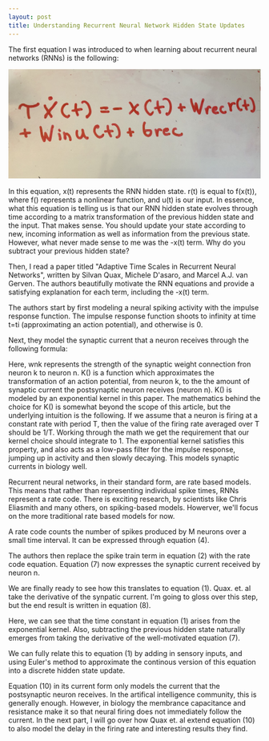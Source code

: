 ```yaml
---
layout: post
title: Understanding Recurrent Neural Network Hidden State Updates 
---
```


The first equation I was introduced to when learning about recurrent neural networks (RNNs) is the following: 

![RNN Hidden State Update Equation](/images/IMG-2556.jpg) 


In this equation, x(t) represents the RNN hidden state. r(t) is equal to f(x(t)), where f() represents a nonlinear function, and u(t) is our input. In essence, what this equation is telling us is that our RNN hidden state evolves through time according  to a matrix transformation of the previous hidden state and the input. That makes sense. You should update your state according to new, incoming information as well as information from the previous state. However, what never made sense to me was the -x(t) term. Why do you subtract your previous hidden state? 

Then, I read a paper titled "Adaptive Time Scales in Recurrent Neural Networks", written by Silvan Quax, Michele D'asaro, and Marcel A.J. van Gerven. The authors beautifully motivate the RNN equations and provide a satisfying explanation for each term, including the -x(t) term. 

The authors start by first modeling a neural spiking activity with the impulse response function. The impulse response function shoots to infinity at time t=ti (approximating an action potential), and otherwise is 0. 

Next, they model the synaptic current that a neuron receives through the following formula:


Here, wnk represents the strength of the synaptic weight connection fron neuron k to neuron n. K() is a function which approximates the transformation of an action potential, from neuron k, to the the amount of synaptic current the postsynaptic neuron receives (neuron n). K() is modeled by an exponential kernel in this paper. The mathematics behind the choice for K() is somewhat beyond the scope of this article, but the underlying intuition is the following. If we assume that a neuron is firing at a constant rate with period T, then the value of the firing rate averaged over T should be 1/T. Working through the math we get the requirement that our kernel choice should integrate to 1. The exponential kernel satisfies this property, and also acts as a low-pass filter for the impulse response, jumping up in activity and then slowly decaying. This models synaptic currents in biology well. 


Recurrent neural networks, in their standard form, are rate based models. This means that rather than representing individual spike times, RNNs represent a rate code. There is exciting research, by scientists like Chris Eliasmith and many others, on spiking-based models. Howerver, we'll focus on the more traditional rate based models for now. 

A rate code counts the number of spikes produced by M neurons over a small time interval. It can be expressed through equation (4). 

The authors then replace the spike train term in equation (2) with the rate code equation. Equation (7) now expresses the synaptic current received by neuron n. 

We are finally ready to see how this translates to equation (1). Quax. et. al take the derivative of the synpatic current. I'm going to gloss over this step, but the end result is written in equation (8). 

Here, we can see that the time constant in equation (1) arises from the exponential kernel. Also, subtracting the previous hidden state naturally emerges from taking the derivative of the well-motivated equation (7). 

We can fully relate this to equation (1) by adding in sensory inputs, and using Euler's method to approximate the continous version of this equation into a discrete hidden state update. 


Equation (10) in its current form only models the current that the postsynaptic neuron receives. In the artifical intelligence community, this is generally enough. However, in biology the membrance capacitance and resistance make it so that neural firing does not immediately follow the current. In the next part, I will go over how Quax et. al extend equation (10) to also model the delay in the firing rate and interesting results they find. 










